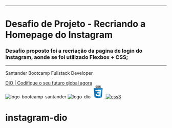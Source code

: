 <hr><h1>
Desafio de Projeto - Recriando a Homepage do Instagram
</h1>

<h3>
Desafio proposto foi a recriação da pagina de login do Instagram, aonde se foi utilizado Flexbox + CSS;
</h3>

<hr>      
Santander Bootcamp Fullstack Developer   

[DIO | Codifique o seu futuro global agora](https://web.dio.me/home)   
<img src="https://hermes.digitalinnovation.one/tracks/800fd098-3eef-45e9-9544-544ae396076c.png" alt="logo-bootcamp-santander" width="10%">
<img src="https://hermes.digitalinnovation.one/assets/diome/logo.svg" alt="logo-dio" width="15%">
<a href="https://www.w3schools.com/css/" target="_blank" rel="noreferrer"> <img src="https://raw.githubusercontent.com/devicons/devicon/master/icons/css3/css3-original-wordmark.svg" alt="css3" width="40" height="40"/> </a><a href="https://www.instagram.com/" target="_blank" rel="insta"> <img src="https://www.vectorlogo.zone/logos/instagram/instagram-icon.svg" alt="css3" width="40" height="40"/> </a>
# instagram-dio
